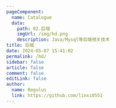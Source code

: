 ```yaml
---
pageComponent:
  name: Catalogue
  data:
    path: 02.后端
    imgUrl: /img/hd.png
    description: Java/Mysql等后端相关技术
title: 后端
date: 2024-05-07 15:41:02
permalink: /hd/
sidebar: false
article: false
comment: false
editLink: false
author:
  name: Regulus
  link: https://github.com/linxi0551
---
```

